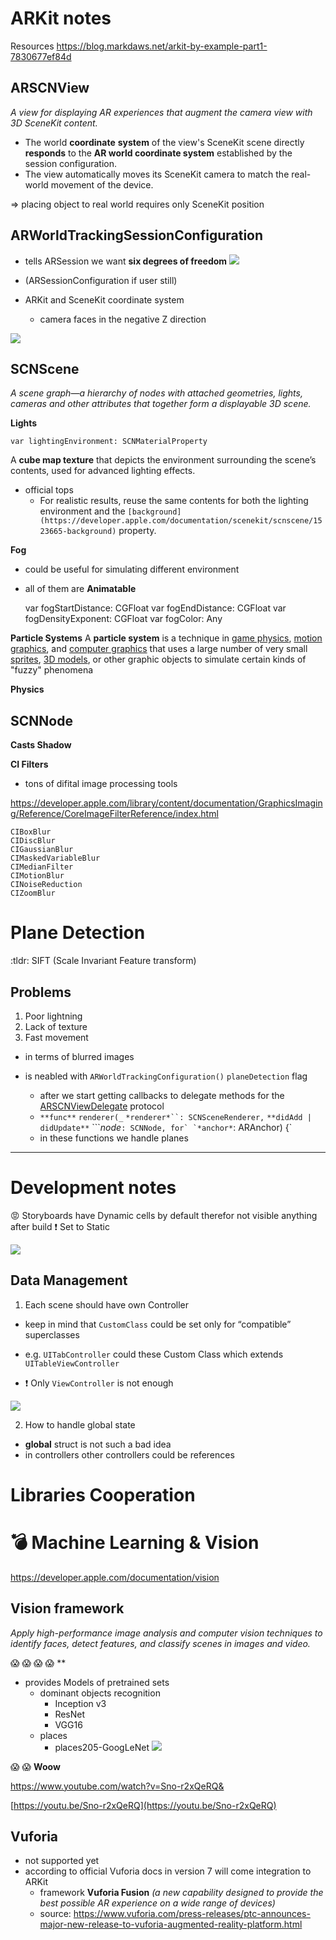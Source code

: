 # ARKit notes
Resources
https://blog.markdaws.net/arkit-by-example-part1-7830677ef84d



## ARSCNView

*A view for displaying AR experiences that augment the camera view with 3D SceneKit content.*


- The world **coordinate** **system** of the view's SceneKit scene directly **responds** to the **AR world coordinate system** established by the session configuration.
- The view automatically moves its SceneKit camera to match the real-world movement of the device.

=> placing object to real world requires only SceneKit position



## ARWorldTrackingSessionConfiguration
- tells ARSession we want **six degrees of freedom**
![](https://d2mxuefqeaa7sj.cloudfront.net/s_A6B884960D7D4FC1923B55431122D92E5574BE8F7FF9CB86DB894CE88DC1985E_1509195044570_image.png)











- (ARSessionConfiguration if user still)




- ARKit and SceneKit coordinate system
  - camera faces in the negative Z direction



![](https://d2mxuefqeaa7sj.cloudfront.net/s_A6B884960D7D4FC1923B55431122D92E5574BE8F7FF9CB86DB894CE88DC1985E_1509195220143_image.png)



## SCNScene

*A scene graph—a hierarchy of nodes with attached geometries, lights, cameras and other attributes that together form a displayable 3D scene.*



**Lights**

`var lightingEnvironment: SCNMaterialProperty`

A **cube map texture** that depicts the environment surrounding the scene’s contents, used for advanced lighting effects.



- official tops
  - For realistic results, reuse the same contents for both the lighting environment and the `[background](https://developer.apple.com/documentation/scenekit/scnscene/1523665-background)` property.


**Fog**

- could be useful for simulating different environment
- all of them are **Animatable**


    var fogStartDistance: CGFloat
    var fogEndDistance: CGFloat
    var fogDensityExponent: CGFloat
    var fogColor: Any


**Particle Systems**
A **particle system** is a technique in [game physics](https://en.wikipedia.org/wiki/Game_physics), [motion graphics](https://en.wikipedia.org/wiki/Motion_graphics), and [computer graphics](https://en.wikipedia.org/wiki/3D_computer_graphics) that uses a large number of very small [sprites](https://en.wikipedia.org/wiki/Sprite_(computer_graphics)), [3D models](https://en.wikipedia.org/wiki/3D_model), or other graphic objects to simulate certain kinds of "fuzzy" phenomena

**Physics** 



## SCNNode

**Casts Shadow**




**CI Filters**

- tons of difital image processing tools

https://developer.apple.com/library/content/documentation/GraphicsImaging/Reference/CoreImageFilterReference/index.html


    CIBoxBlur
    CIDiscBlur
    CIGaussianBlur
    CIMaskedVariableBlur
    CIMedianFilter
    CIMotionBlur
    CINoiseReduction
    CIZoomBlur





# Plane Detection

:tldr: SIFT (Scale Invariant Feature transform)


## Problems
1. Poor lightning
2. Lack of texture
3. Fast movement 
  - in terms of blurred images



- is neabled with `ARWorldTrackingConfiguration()` `planeDetection` flag
  - after we start getting callbacks to delegate methods for the [ARSCNViewDelegate](https://developer.apple.com/documentation/arkit/arscnviewdelegate) protocol
  - `**func**` `renderer(_` `*renderer*``: SCNSceneRenderer,` `**didAdd | didUpdate**` ```*node*``: SCNNode, for` `*anchor*``: ARAnchor) {`
  - in these functions we handle planes




----------
# Development notes

😡 Storyboards have Dynamic cells by default therefor not visible anything after build
❗ Set to Static

![](https://d2mxuefqeaa7sj.cloudfront.net/s_A6B884960D7D4FC1923B55431122D92E5574BE8F7FF9CB86DB894CE88DC1985E_1509230282642_image.png)

## Data Management
1. Each scene should have own Controller
- keep in mind that `CustomClass` could be  set only for “compatible” superclasses


- e.g. `UITabController` could these Custom Class which extends `UITableViewController` 
- ❗ Only `ViewController` is not enough


![](https://d2mxuefqeaa7sj.cloudfront.net/s_A6B884960D7D4FC1923B55431122D92E5574BE8F7FF9CB86DB894CE88DC1985E_1509292625228_image.png)



2. How to handle global state
- **global** struct is not such a bad idea
- in controllers other controllers could be references




# Libraries Cooperation 


# 💣 Machine Learning & Vision

https://developer.apple.com/documentation/vision



## Vision framework

*Apply high-performance image analysis and computer vision techniques to identify faces, detect features, and classify scenes in images and video.*

😱 😱 😱 😱 
**

- provides Models of pretrained sets
  - dominant objects recognition
    - Inception v3
    - ResNet
    - VGG16
  - places
    - places205-GoogLeNet
![](https://d2mxuefqeaa7sj.cloudfront.net/s_A6B884960D7D4FC1923B55431122D92E5574BE8F7FF9CB86DB894CE88DC1985E_1509297173443_image.png)


😱 😱  **Woow**


https://www.youtube.com/watch?v=Sno-r2xQeRQ&


[https://youtu.be/Sno-r2xQeRQ](https://youtu.be/Sno-r2xQeRQ)



## Vuforia
- not supported yet
- according to official Vuforia docs in version 7 will come integration to ARKit 
  - framework **Vuforia Fusion** *(a new capability designed to provide the best possible AR experience on a wide range of devices)*
  - source: https://www.vuforia.com/press-releases/ptc-announces-major-new-release-to-vuforia-augmented-reality-platform.html




